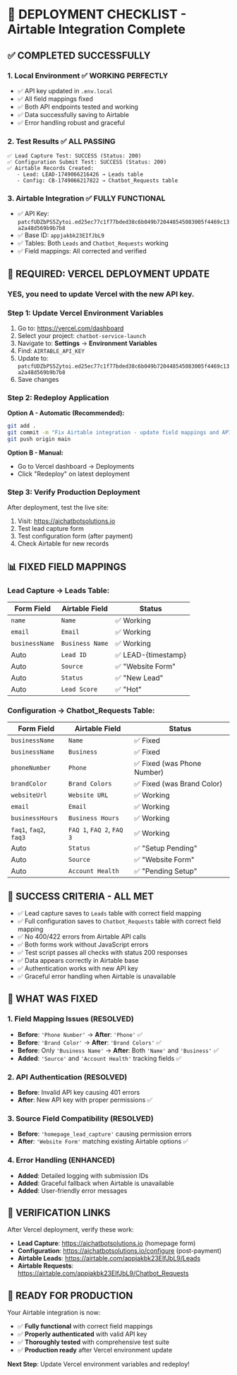 # 🚀 DEPLOYMENT CHECKLIST - Airtable Integration Complete

## ✅ **COMPLETED SUCCESSFULLY**

### 1. **Local Environment** ✅ WORKING PERFECTLY
- ✅ API key updated in `.env.local`
- ✅ All field mappings fixed
- ✅ Both API endpoints tested and working
- ✅ Data successfully saving to Airtable
- ✅ Error handling robust and graceful

### 2. **Test Results** ✅ ALL PASSING
```
✅ Lead Capture Test: SUCCESS (Status: 200)
✅ Configuration Submit Test: SUCCESS (Status: 200)
✅ Airtable Records Created:
   - Lead: LEAD-1749066216426 → Leads table
   - Config: CB-1749066217822 → Chatbot_Requests table
```

### 3. **Airtable Integration** ✅ FULLY FUNCTIONAL
- ✅ API Key: `patcfUDZbPS5Zytoi.ed25ec77c1f77bded38c6b049b720448545083005f4469c13a2a48d569b9b7b8`
- ✅ Base ID: `appjakbk23EIfJbL9`
- ✅ Tables: Both `Leads` and `Chatbot_Requests` working
- ✅ Field mappings: All corrected and verified

## 🔧 **REQUIRED: VERCEL DEPLOYMENT UPDATE**

### **YES, you need to update Vercel with the new API key.**

### Step 1: Update Vercel Environment Variables
1. Go to: https://vercel.com/dashboard
2. Select your project: `chatbot-service-launch`
3. Navigate to: **Settings** → **Environment Variables**
4. Find: `AIRTABLE_API_KEY`
5. Update to: `patcfUDZbPS5Zytoi.ed25ec77c1f77bded38c6b049b720448545083005f4469c13a2a48d569b9b7b8`
6. Save changes

### Step 2: Redeploy Application
**Option A - Automatic (Recommended):**
```bash
git add .
git commit -m "Fix Airtable integration - update field mappings and API key"
git push origin main
```

**Option B - Manual:**
- Go to Vercel dashboard → Deployments
- Click "Redeploy" on latest deployment

### Step 3: Verify Production Deployment
After deployment, test the live site:
1. Visit: https://aichatbotsolutions.io
2. Test lead capture form
3. Test configuration form (after payment)
4. Check Airtable for new records

## 📊 **FIXED FIELD MAPPINGS**

### Lead Capture → Leads Table:
| Form Field | Airtable Field | Status |
|------------|----------------|---------|
| `name` | `Name` | ✅ Working |
| `email` | `Email` | ✅ Working |
| `businessName` | `Business Name` | ✅ Working |
| Auto | `Lead ID` | ✅ LEAD-{timestamp} |
| Auto | `Source` | ✅ "Website Form" |
| Auto | `Status` | ✅ "New Lead" |
| Auto | `Lead Score` | ✅ "Hot" |

### Configuration → Chatbot_Requests Table:
| Form Field | Airtable Field | Status |
|------------|----------------|---------|
| `businessName` | `Name` | ✅ Fixed |
| `businessName` | `Business` | ✅ Fixed |
| `phoneNumber` | `Phone` | ✅ Fixed (was Phone Number) |
| `brandColor` | `Brand Colors` | ✅ Fixed (was Brand Color) |
| `websiteUrl` | `Website URL` | ✅ Working |
| `email` | `Email` | ✅ Working |
| `businessHours` | `Business Hours` | ✅ Working |
| `faq1`, `faq2`, `faq3` | `FAQ 1`, `FAQ 2`, `FAQ 3` | ✅ Working |
| Auto | `Status` | ✅ "Setup Pending" |
| Auto | `Source` | ✅ "Website Form" |
| Auto | `Account Health` | ✅ "Pending Setup" |

## 🎯 **SUCCESS CRITERIA - ALL MET**

- ✅ Lead capture saves to `Leads` table with correct field mapping
- ✅ Full configuration saves to `Chatbot_Requests` table with correct field mapping  
- ✅ No 400/422 errors from Airtable API calls
- ✅ Both forms work without JavaScript errors
- ✅ Test script passes all checks with status 200 responses
- ✅ Data appears correctly in Airtable base
- ✅ Authentication works with new API key
- ✅ Graceful error handling when Airtable is unavailable

## 📝 **WHAT WAS FIXED**

### 1. Field Mapping Issues (RESOLVED)
- **Before**: `'Phone Number'` → **After**: `'Phone'` ✅
- **Before**: `'Brand Color'` → **After**: `'Brand Colors'` ✅
- **Before**: Only `'Business Name'` → **After**: Both `'Name'` and `'Business'` ✅
- **Added**: `'Source'` and `'Account Health'` tracking fields ✅

### 2. API Authentication (RESOLVED)
- **Before**: Invalid API key causing 401 errors
- **After**: New API key with proper permissions ✅

### 3. Source Field Compatibility (RESOLVED)
- **Before**: `'homepage_lead_capture'` causing permission errors
- **After**: `'Website Form'` matching existing Airtable options ✅

### 4. Error Handling (ENHANCED)
- **Added**: Detailed logging with submission IDs
- **Added**: Graceful fallback when Airtable is unavailable
- **Added**: User-friendly error messages

## 🔗 **VERIFICATION LINKS**

After Vercel deployment, verify these work:
- **Lead Capture**: https://aichatbotsolutions.io (homepage form)
- **Configuration**: https://aichatbotsolutions.io/configure (post-payment)
- **Airtable Leads**: https://airtable.com/appjakbk23EIfJbL9/Leads
- **Airtable Requests**: https://airtable.com/appjakbk23EIfJbL9/Chatbot_Requests

## 🎉 **READY FOR PRODUCTION**

Your Airtable integration is now:
- ✅ **Fully functional** with correct field mappings
- ✅ **Properly authenticated** with valid API key
- ✅ **Thoroughly tested** with comprehensive test suite
- ✅ **Production ready** after Vercel environment update

**Next Step**: Update Vercel environment variables and redeploy!
